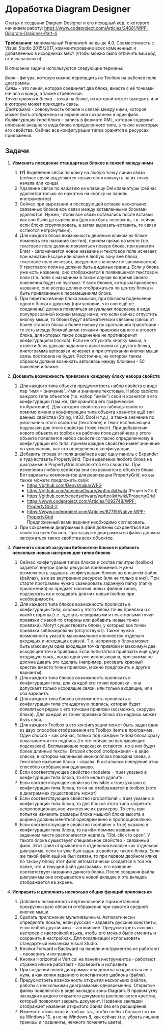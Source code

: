 # Доработка Diagram Designer

Статья о создании Diagram Designer и его исходный код, с которого начинаем работу:
<https://www.codeproject.com/Articles/24681/WPF-Diagram-Designer-Part-4>

**Требования:** минимальный Framework не выше 4.0. Совместимость с Visual Studio
2015/2017, комментирование всех измененных и добавленных в исходниках мест (чтобы
можно было отличить ваш код от изначального).  

В описании задачи используются следующие термины:  

*Блок* - фигура, которую можно перетащить из Toolbox на рабочее поле диаграммы.  
*Связь* - это линия, которая соединяет два блока, вместе с её точками начала и конца, а
также стрелочкой.  
*Точка привязки блока* - точка на блоке, из которой может выходить или в которую может
приходить связь.  
*Диаграмма* - совокупность блоков и связей между ними, которая может быть отображена
на экране или сохранена в один файл.  
*Конфигурация типа блока* - запись в формате XML, которая содержит описание внешнего
вида блока определенного типа, а также некоторые его свойства. Сейчас все
конфигурации типов хранятся в ресурсах приложения.  

## Задачи

1. **Изменить поведение стандартных блоков и связей между ними**
   1. **(?)** Выделение связи по клику на любую точку линии связи (сейчас связи
выделяются только если кликнуть на их точку начала или конца)
   1. Удаление связи по нажатию на клавишу Del клавиатуры (сейчас удаляется
только по нажатию на кнопку на панель инструментов)
   1. Сейчас при вырезании и последующей вставке нескольких связанных
блоков все связи между вставленными блоками удаляются. Нужно, чтобы
все связи оставались после вставки как они были до вырезания (должно
быть несложно, т.к. сейчас если блоки сгруппировать, а затем
вырезать-вставить, то связи остаются нетронутыми).
   1. Для каждого блока возможность двойным кликом на блоке поменять его
название (не тип), причём прямо на месте (т.е. текстовое поле должно
появляться поверх блока, при нажатии Enter - запоминается новое название
и текстовое поле исчезает, при нажатии Escape или клике в любую зону вне
блока, текстовое поле исчезает, введенное значение не запоминается). У
текстового поля не должно быть видимых границ. Если у блока уже есть
название, оно отображается в появившемся текстовом поле (т.е. поле с
названием в таком случае во время своего появления будет не пустым). У
всех блоков, которым присвоено название, оно всегда должно
отображаться по центру блока и быть привязанным к перемещениям блока.
   1. При перетаскивании блока мышкой, при близком поднесении одного блока к
другому (при условии, что они ещё не соединены) должна появляться
визуальная подсказка в виде полупрозрачной иконки между ними, что если
сейчас отпустить кнопку мыши, то блоки будут автоматически связаны
(связь от более старого блока к более новому по кратчайшей траектории -
то есть между ближайшими точками привязки одного и второго блока, для
которых такое соединение не противоречит конфигурациям блоков). Если
не отпускать кнопку мыши, а отвести блок дальше заданного расстояния от
другого блока, пиктограмма автосвязи исчезнет и при отпускании кнопки
мыши связь построена не будет. Расстояние, на котором таикм образом
должна возникать автосвязь между блоками - 50 пикселей и ближе.

1. **Добавить возможность привязки к каждому блоку набора свойств**
   1. Для каждого типа объекта предусмотреть набор свойств в виде пар “имя =
значение”. Имя и значение текстовые. Набор свойств каждого типа объектов
(т.е. набор “имён”) свой и хранится в его конфигурации (там же, где
хранится его графическое отображение). Для каждого свойства из таблицы
свойств помимо имени в конфигурации типа объекта хранится ещё тип
данных свойства (String, Int32, Bool и т.д.), а также значение по умолчанию
этого свойства (текстовое) и текст всплывающей подсказки для этого
свойства (тоже текст). При добавлении нового объекта из toolbox на
рабочее поле дизайнера у этого объекта появляется набор свойств
согласно определенному в конфигурации его типа, причем каждое свойство
имеет значение по умолчанию, как это определено в конфигурации.
   1. Добавить справа от поля дизайнера ещё одну панель с Expander и туда
вставить PropertyGrid. При выделении любого блока на диаграмме в
PropertyGrid появляются его свойства. При изменении любого свойства они
сохраняются в объекте блока.
Вот варианты компонентов для реализации PropertyGrid, но вы также
можете предложить свой: 
      * <https://github.com/DenysVuika/WPG>
      * <https://github.com/xceedsoftware/wpftoolkit/wiki> (PropertyGrid)
      * <https://github.com/xceedsoftware/wpftoolkit/wiki/PropertyGrid>
      * <https://www.codeproject.com/Articles/1092748/WPF-PropertyGrid-2>
      * <https://www.codeproject.com/Articles/87715/Native-WPF-PropertyGrid>  
Предложенный вами вариант необходимо согласовать.
   1. При сохранении диаграммы в файл должны сохраняться все свойства всех
блоков. При загрузке диаграммы из файла должны загружаться также
свойства всех объектов.

1. **Изменить способ загрузки библиотеки блоков и добавить несколько новых
настроек для типов блоков**
   1. Сейчас конфигурация типов блоков и состав палитры (toolbox) задаётся
внутри файла ресурсов приложения. Нужна возможность задавать
конфигурацию блоков во внешнем файле (файлах), а не во внутренних
ресурсах (или не только в них). При старте программы нужно сканировать
заданную папку (папку приложения) на предмет наличия новых файлов
типов, подгружать их и создавать для них новые toolbox при необходимости.
   1. Для каждого типа блоков возможность прописать в конфигурации типа,
сколько у этого блока точек привязки и с какой стороны (т.е. сделать
невидимыми и неактивными точки привязки с какой-то стороны или
добавить новые точки привязки). Могут существовать блоки, у которых все
точки привязки заблокированы (отсутствуют). Также нужна возможность
указать максимальное количество отдельно входящих и исходящих связей.
Т.е. например у блока может быть максимум одна входящая точка привязки
и максимум две исходящие точки привязки. Если попытаться привязать ещё
одну входящую связь, когда одна уже использована, программа не должна
давать это сделать (например, рисовать красный крестик вместо точки
привязки, можно предложить и другие варианты).
   1. Для каждого типа блоков возможность прописать в конфигурации типа, для
каждой его точки привязки - она допускает только исходящие связи, или
только входящие, или оба варианта.
   1. Для каждого типа блоков возможность прописать в конфигурации типа
стандартную подпись, которая будет появляться рядом с его точками
привязки (возможно, снаружи блока). Для каждой из точек привязки блока
эта надпись может быть своя.
   1. Для каждого Toolbox в его конфигурации может быть задан один из двух
способов отображения его Toolbox Items в программе. Один способ - как
сейчас, только под каждым типом блока сразу показывается его подпись (то
что сейчас во всплывающих подсказках). Всплывающие подсказки
остаются, но в них будут более длинные тексты. Второй способ
отображения - в виде списка, в котором маленькая иконка блока показана
слева, а текстовое название блока - справа. В остальном поведение этих
способов отображения одинаково.
   1. Если соответствующее свойство (nodelete = true) указано в конфигурации
типа блока, то его нельзя удалить.
   1. Если соответствующее свойство (invisible = true) указано в конфигурации
типа блока, то он не отображается в toolbox (хотя в диаграммах
существовать может)
   1. Если соответствующее свойство (proportional = true) указано в конфигурации
типа блока, то для блоков этого типа запретить непропорциональное
изменение их размеров. То есть при попытке изменить размеры блока
мышкой блока высота и ширина должны меняться одновременно и
пропорционально.
   1. Если соответствующее свойство (container = true) указано в конфигурации
типа блока, то на нём помимо названия в заданном месте располагается
надпись “Dbl. click to open”. У такого блока существует специальное
свойство - связанный файл. Этот файл открывается в отдельной вкладке
как отдельная диаграмма, если он уже был задан в свойстве такого блока.
Если же такой файл ещё не был связан, то при первом двойном клике по
такому блоку этот файл автоматически создаётся в той же папке, что и
текущий файл диаграммы, его название соответствует названию данного
блока. После создания файла диаграммы она открывается в новой вкладке
и эта вкладка отображается на экране.

1. **Исправить и дополнить несколько общих функций приложения**
   1. Добавить возможность вертикальной и горизонтальной прокрутки (pan)
области отображения при зажатой средней кнопке мыши.
   1. Сделать приложение мультиязычным. Автоматически определять локаль,
если русская - задавать русские константы, если любой другой язык -
английские. Предусмотреть окошко настроек с настройкой языка, чтобы его
можно было сменить и сохранить в настройках. Для локализации
использовать стандартный механизм Visual Studio.
   1. Кнопки Forward и Backward на панели инструментов не работают -
проверить и исправить.
   1. Кнопки Horizontal и Vertical на панели инструментов - работают странно или
не работают - проверить и исправить
   1. При создании новой диаграммы она должна создаваться не с нуля, а как
копия заданного константного шаблона (файла).
   1. Предусмотреть возможность открытия нескольких файлов, работы с
несколькими диаграммами одновременно. Открытые файлы появляются в
виде закладок зоны Diagram. В правом углу закладки каждого открытого
документа располагается крестик, который позволяет закрыть документ.
Название закладки отображает название открытого файла без его
расширения.
   1. Изменить стиль окна и Toolbar так, чтобы он был больше похож на Windows
10, а не на Windows 8, как сейчас (т.е. убрать лишние границы и градиенты,
немного поменять цвета).
